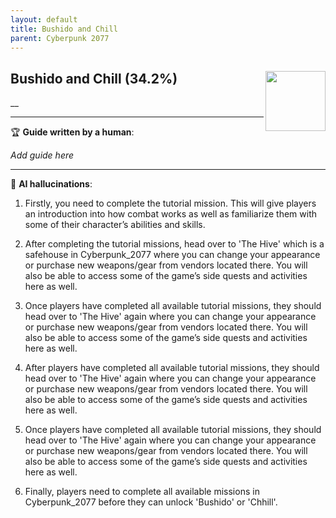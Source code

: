 ```yaml
---
layout: default
title: Bushido and Chill
parent: Cyberpunk 2077
---
```


## Bushido and Chill (34.2%) <img align="right" src="https://cdn.cloudflare.steamstatic.com/steamcommunity/public/images/apps/1091500/ddedbfc44a125a864027e504de48fde92751c7b1.jpg" width="96" height="96">

__

---

:trophy: **Guide written by a human**:

_Add guide here_

---

:robot: **AI hallucinations**:

1) Firstly, you need to complete the tutorial mission. This will give players an introduction into how combat works as well as familiarize them with some of their character’s abilities and skills. 

2) After completing the tutorial missions, head over to 'The Hive' which is a safehouse in Cyberpunk_2077 where you can change your appearance or purchase new weapons/gear from vendors located there. You will also be able to access some of the game’s side quests and activities here as well. 

3) Once players have completed all available tutorial missions, they should head over to 'The Hive' again where you can change your appearance or purchase new weapons/gear from vendors located there. You will also be able to access some of the game’s side quests and activities here as well. 

4) After players have completed all available tutorial missions, they should head over to 'The Hive' again where you can change your appearance or purchase new weapons/gear from vendors located there. You will also be able to access some of the game’s side quests and activities here as well. 

5) Once players have completed all available tutorial missions, they should head over to 'The Hive' again where you can change your appearance or purchase new weapons/gear from vendors located there. You will also be able to access some of the game’s side quests and activities here as well. 

6) Finally, players need to complete all available missions in Cyberpunk_2077 before they can unlock 'Bushido' or 'Chhill'.
